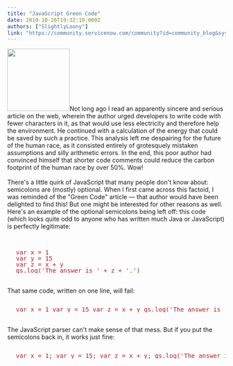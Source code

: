```yaml
---
title: "JavaScript Green Code"
date: 2010-10-26T19:32:19.000Z
authors: ["SlightlyLoony"]
link: "https://community.servicenow.com/community?id=community_blog&sys_id=3f5c6aa1dbd0dbc01dcaf3231f961987"
---
```

<p><img __jive_id="4965" alt="" class="jive-image" src="appr_field_picker.png" style="width: auto; height: 144px;" />Not long ago I read an apparently sincere and serious article on the web, wherein the author urged developers to write code with fewer characters in it, as that would use less electricity and therefore help the environment. He continued with a calculation of the energy that could be saved by such a practice. This analysis left me despairing for the future of the human race, as it consisted entirely of grotesquely mistaken assumptions and silly arithmetic errors. In the end, this poor author had convinced himself that shorter code comments could reduce the carbon footprint of the human race by over 50%. Wow!<br /><br />There's a little quirk of JavaScript that many people don't know about: semicolons are (mostly) optional. When I first came across this factoid, I was reminded of the "Green Code" article — that author would have been delighted to find this! But one might be interested for other reasons as well. Here's an example of the optional semicolons being left off: this code (which looks quite odd to anyone who has written much Java or JavaScript) is perfectly legitimate:<br /><!--break--><br /><pre style="margin-left:20px;line-height:1;color:FireBrick;"><br />var x = 1<br />var y = 15<br />var z = x + y<br />gs.log('The answer is ' + z + '.')</pre><br />That same code, written on one line, will fail:<br /><pre style="margin-left:20px;line-height:1;color:FireBrick;"><br />var x = 1 var y = 15 var z = x + y gs.log('The answer is ' + z + '.')</pre><br />The JavaScript parser can't make sense of that mess. But if you put the semicolons back in, it works just fine:<br /><pre style="margin-left:20px;line-height:1;color:FireBrick;"><br />var x = 1; var y = 15; var z = x + y; gs.log('The answer is ' + z + '.');</pre></p>